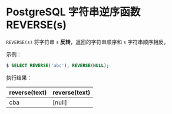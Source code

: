 # PostgreSQL 字符串逆序函数 REVERSE(s)

`REVERSE(s)` 将字符串 `s` **反转**，返回的字符串顺序和 `s` 字符串顺序相反。

示例：

``` sql
$ SELECT REVERSE('abc'), REVERSE(NULL);
```

执行结果：

|reverse(text)|reverse(text)|
|-----|-----|
|cba|[null]|
